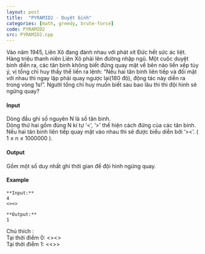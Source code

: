 ```yaml
---
layout: post
title:  "PYRAMID2 - Duyệt binh"
categories: [math, greedy, brute-force]
code: PYRAMID2
src: PYRAMID2.cpp
---
```




  


Vào năm 1945, Liên Xô đang đánh nhau với phát xít Đức hết sức ác liệt. Hàng triệu thanh niên Liên Xô phải lên đường nhập ngũ. Một cuộc duyệt binh diễn ra, các tân binh không biết đứng quay mặt về bên nào liền xếp tùy ý, vị tổng chỉ huy thấy thể liền ra lệnh: “Nếu hai tân binh liên tiếp và đối mặt với nhau thì ngay lập phải quay ngược lại(180 độ), động tác này diễn ra trong vòng 1s!”. Người tổng chỉ huy muốn biết sau bao lâu thì thì đội hình sẽ ngừng quay?

#### Input

Dòng đầu ghi số nguyên N là số tân binh.  
Dòng thứ hai gồm đúng N kí tự ‘<’, ‘>’ thể hiện cách đứng của các tân binh. Nếu hai tân binh liên tiếp quay mặt vào nhau thì sẽ được biểu diễn bởi ‘><’. ( 1 ≤ n ≤ 1000000 ).

#### Output

Gồm một số duy nhất ghi thời gian để đội hình ngừng quay.

#### Example

```
**Input:**
4
<><>

**Output:**
1

```

Chú thích :  
Tại thời điểm 0: <><>  
Tại thời điểm 1: <<>>

<!--more-->

